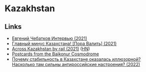 # Kazakhstan

## Links

- [Евгений Чебатков Интервью (2021)](https://www.youtube.com/watch?v=zQ_g0fW8i10)
- [Главный минус Казахстана! [Пора Валить] (2021)](https://www.youtube.com/watch?v=m85ITkjlojk)
- [Across Kazakhstan by rail (2021)](https://www.theguardian.com/travel/2021/oct/22/across-kazakhstan-by-rail-a-photo-essay) ([HN](https://news.ycombinator.com/item?id=28954825))
- [Postcards from the Baikonur Cosmodrome](https://craigmod.com/ridgeline/036/)
- [Почему стабильность в Казахстане оказалась иллюзорной? Насколько там сильны антироссийские настроения? (2022)](https://meduza.io/feature/2022/01/07/pochemu-stabilnost-v-kazahstane-okazalas-illyuzornoy-naskolko-tam-silny-antirossiyskie-nastroeniya)
